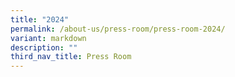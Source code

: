 ```yaml
---
title: "2024"
permalink: /about-us/press-room/press-room-2024/
variant: markdown
description: ""
third_nav_title: Press Room
---
```

